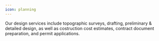 ```yaml
---
icon: planning
---
```

Our design services include topographic surveys, drafting, preliminary & detailed design, as well as costruction cost estimates, contract document preparation, and permit applications.
